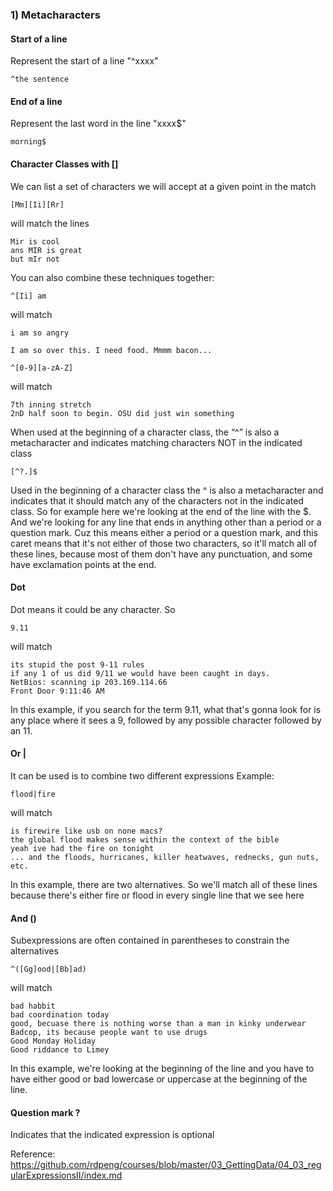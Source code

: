 ### 1) Metacharacters

#### Start of a line
Represent the start of a line "^xxxx"
```[javascript]
^the sentence
```

#### End of a line
Represent the last word in the line "xxxx$"
```[javascript]
morning$
```

#### Character Classes with []

We can list a set of characters we will accept at a given point in the match

```[javascript]
[Mm][Ii][Rr]
```
will match the lines
```[javascript]
Mir is cool
ans MIR is great
but mIr not
```
You can also combine these techniques together:
```[javascript]
^[Ii] am
```
will match
```[javascript]
i am so angry 

I am so over this. I need food. Mmmm bacon...
```
```[javascript]
^[0-9][a-zA-Z]
```
will match
```[javascript]
7th inning stretch
2nD half soon to begin. OSU did just win something
```
When used at the beginning of a character class, the “^” is also a metacharacter and indicates matching characters NOT in the indicated class
```[javascript]
[^?.]$
```
Used in the beginning of a character class the ^ is also a metacharacter and indicates that it should match any of the characters not in the indicated class. So for example here we're looking at the end of the line with the $. And we're looking for any line that ends in anything other than a period or a question mark. Cuz this means either a period or a question mark, and this caret means that it's not either of those two characters, so it'll match all of these lines, because most of them don't have any punctuation, and some have exclamation points at the end.

#### Dot
Dot means it could be any character. So 
```[javascript]
9.11
```
will match
```[javascript]
its stupid the post 9-11 rules
if any 1 of us did 9/11 we would have been caught in days.
NetBios: scanning ip 203.169.114.66
Front Door 9:11:46 AM
```
In this example, if you search for the term 9.11, what that's gonna look for is any place where it sees a 9, followed by any possible character followed by an 11.

#### Or |
It can be used is to combine two different expressions
Example:
```[javascript]
flood|fire
```
will match
```[javascript]
is firewire like usb on none macs?
the global flood makes sense within the context of the bible
yeah ive had the fire on tonight
... and the floods, hurricanes, killer heatwaves, rednecks, gun nuts, etc.
```
In this example, there are two alternatives. So we'll match all of these lines because there's either fire or flood in every single
line that we see here

#### And ()
Subexpressions are often contained in parentheses to constrain the alternatives

```[javascript]
^([Gg]ood|[Bb]ad)
```
will match
```[javascript]
bad habbit
bad coordination today
good, becuase there is nothing worse than a man in kinky underwear
Badcop, its because people want to use drugs
Good Monday Holiday
Good riddance to Limey
```
In this example, we're looking at the beginning of the line and you have to have either good or bad lowercase or uppercase at the beginning of the line. 

#### Question mark ?
Indicates that the indicated expression is optional


Reference: https://github.com/rdpeng/courses/blob/master/03_GettingData/04_03_regularExpressionsII/index.md
